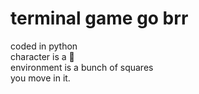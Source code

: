 # terminal game go brr

coded in python  
character is a 👨  
environment is a bunch of squares  
you move in it.

